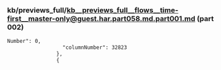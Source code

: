 ### kb/previews_full/kb__previews_full__flows__time-first__master-only@guest.har.part058.md.part001.md (part 002)

```md
Number": 0,
                  "columnNumber": 32823
                },
                {
  
```

```
